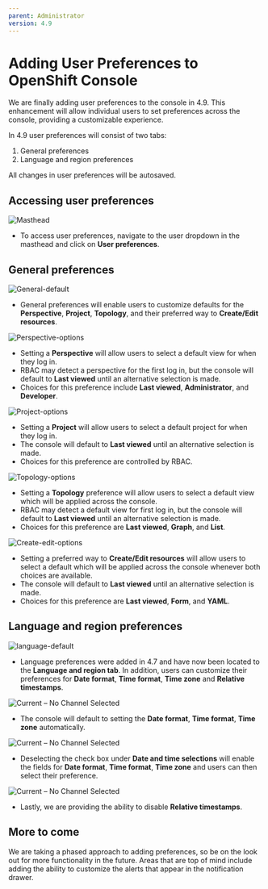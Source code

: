 ```yaml
---
parent: Administrator
version: 4.9
---
```


# Adding User Preferences to OpenShift Console

We are finally adding user preferences to the console in 4.9. This enhancement will allow individual users to set preferences across the console, providing a customizable experience.

In 4.9 user preferences will consist of two tabs:
1. General preferences
2. Language and region preferences

All changes in user preferences will be autosaved.

## Accessing user preferences

![Masthead](img/2.png)
- To access user preferences, navigate to the user dropdown in the masthead and click on **User preferences**.

## General preferences

![General-default](img/3.png)
- General preferences will enable users to customize defaults for the **Perspective**, **Project**, **Topology**, and their preferred way to **Create/Edit resources**.

![Perspective-options](img/4.png)
- Setting a **Perspective** will allow users to select a default view for when they log in.
- RBAC may detect a perspective for the first log in, but the console will default to **Last viewed** until an alternative selection is made.
- Choices for this preference include **Last viewed**, **Administrator**, and **Developer**.

![Project-options](img/5.png)
- Setting a **Project** will allow users to select a default project for when they log in. 
- The console will default to **Last viewed** until an alternative selection is made.
- Choices for this preference are controlled by RBAC.

![Topology-options](img/6.png)
- Setting a **Topology** preference will allow users to select a default view which will be applied across the console. 
- RBAC may detect a default view for first log in, but the console will default to **Last viewed** until an alternative selection is made.
- Choices for this preference are **Last viewed**, **Graph**, and **List**.

![Create-edit-options](img/7.png)
- Setting a preferred way to **Create/Edit resources** will allow users to select a default which will be applied across the console whenever both choices are available.
- The console will default to **Last viewed** until an alternative selection is made.
- Choices for this preference are **Last viewed**, **Form**, and **YAML**.

## Language and region preferences

![language-default](img/9.png)
- Language preferences were added in 4.7 and have now been located to the **Language and region tab**. In addition, users can customize their preferences for **Date format**, **Time format**, **Time zone** and **Relative timestamps**.

![Current – No Channel Selected](img/11.png)
- The console will default to setting the **Date format**,  **Time format**, **Time zone** automatically. 

![Current – No Channel Selected](img/12.png)
- Deselecting the check box under **Date and time selections** will enable the fields for **Date format**,  **Time format**, **Time zone** and users can then select their preference.

![Current – No Channel Selected](img/15.png)
- Lastly, we are providing the ability to disable **Relative timestamps**.

## More to come

 We are taking a phased approach to adding preferences, so be on the look out for more functionality in the future. Areas that are top of mind include adding the ability to customize the alerts that appear in the notification drawer.
